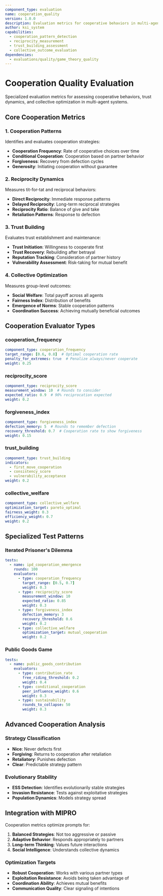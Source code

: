 ```yaml
---
component_type: evaluation
name: cooperation_quality
version: 1.0.0
description: Evaluation metrics for cooperative behaviors in multi-agent interactions
author: ksi_system
capabilities:
  - cooperation_pattern_detection
  - reciprocity_measurement
  - trust_building_assessment
  - collective_outcome_evaluation
dependencies:
  - evaluations/quality/game_theory_quality
---
```


# Cooperation Quality Evaluation

Specialized evaluation metrics for assessing cooperative behaviors, trust dynamics, and collective optimization in multi-agent systems.

## Core Cooperation Metrics

### 1. Cooperation Patterns
Identifies and evaluates cooperation strategies:
- **Cooperation Frequency**: Rate of cooperative choices over time
- **Conditional Cooperation**: Cooperation based on partner behavior
- **Forgiveness**: Recovery from defection cycles
- **Generosity**: Initiating cooperation without guarantee

### 2. Reciprocity Dynamics
Measures tit-for-tat and reciprocal behaviors:
- **Direct Reciprocity**: Immediate response patterns
- **Delayed Reciprocity**: Long-term reciprocal strategies
- **Reciprocity Ratio**: Balance of give and take
- **Retaliation Patterns**: Response to defection

### 3. Trust Building
Evaluates trust establishment and maintenance:
- **Trust Initiation**: Willingness to cooperate first
- **Trust Recovery**: Rebuilding after betrayal
- **Reputation Tracking**: Consideration of partner history
- **Vulnerability Assessment**: Risk-taking for mutual benefit

### 4. Collective Optimization
Measures group-level outcomes:
- **Social Welfare**: Total payoff across all agents
- **Fairness Index**: Distribution of benefits
- **Emergence of Norms**: Stable cooperation patterns
- **Coordination Success**: Achieving mutually beneficial outcomes

## Cooperation Evaluator Types

### cooperation_frequency
```yaml
component_type: cooperation_frequency
target_range: [0.6, 0.8]  # Optimal cooperation rate
penalty_for_extremes: true  # Penalize always/never cooperate
weight: 0.25
```

### reciprocity_score
```yaml
component_type: reciprocity_score
measurement_window: 10  # Rounds to consider
expected_ratio: 0.9  # 90% reciprocation expected
weight: 0.2
```

### forgiveness_index
```yaml
component_type: forgiveness_index
defection_memory: 5  # Rounds to remember defection
recovery_threshold: 0.7  # Cooperation rate to show forgiveness
weight: 0.15
```

### trust_building
```yaml
component_type: trust_building
indicators:
  - first_move_cooperation
  - consistency_score
  - vulnerability_acceptance
weight: 0.2
```

### collective_welfare
```yaml
component_type: collective_welfare
optimization_target: pareto_optimal
fairness_weight: 0.3
efficiency_weight: 0.7
weight: 0.2
```

## Specialized Test Patterns

### Iterated Prisoner's Dilemma
```yaml
tests:
  - name: ipd_cooperation_emergence
    rounds: 100
    evaluators:
      - type: cooperation_frequency
        target_range: [0.5, 0.7]
        weight: 0.3
      - type: reciprocity_score
        measurement_window: 10
        expected_ratio: 0.85
        weight: 0.3
      - type: forgiveness_index
        defection_memory: 3
        recovery_threshold: 0.6
        weight: 0.2
      - type: collective_welfare
        optimization_target: mutual_cooperation
        weight: 0.2
```

### Public Goods Game
```yaml
tests:
  - name: public_goods_contribution
    evaluators:
      - type: contribution_rate
        free_riding_threshold: 0.2
        weight: 0.4
      - type: conditional_cooperation
        peer_influence_weight: 0.6
        weight: 0.3
      - type: sustainability
        rounds_to_collapse: 50
        weight: 0.3
```

## Advanced Cooperation Analysis

### Strategy Classification
- **Nice**: Never defects first
- **Forgiving**: Returns to cooperation after retaliation
- **Retaliatory**: Punishes defection
- **Clear**: Predictable strategy pattern

### Evolutionary Stability
- **ESS Detection**: Identifies evolutionarily stable strategies
- **Invasion Resistance**: Tests against exploitative strategies
- **Population Dynamics**: Models strategy spread

## Integration with MIPRO

Cooperation metrics optimize prompts for:
1. **Balanced Strategies**: Not too aggressive or passive
2. **Adaptive Behavior**: Responds appropriately to partners
3. **Long-term Thinking**: Values future interactions
4. **Social Intelligence**: Understands collective dynamics

### Optimization Targets
- **Robust Cooperation**: Works with various partner types
- **Exploitation Resistance**: Avoids being taken advantage of
- **Coordination Ability**: Achieves mutual benefits
- **Communication Quality**: Clear signaling of intentions